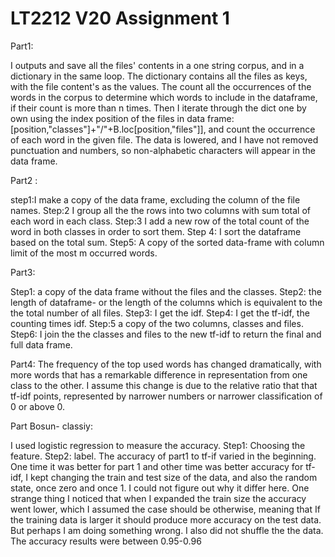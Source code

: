# LT2212 V20 Assignment 1


Part1: 

I outputs and save all the files' contents in a one string corpus, and in a dictionary in the same loop. The dictionary contains all the files as keys, with the file content's as the values. The count all the occurrences of the words in the corpus to determine which words to include in the dataframe, if their count is more than n times. Then I iterate through the dict one by own using the index position of the files in data frame: [position,"classes"]+"/"+B.loc[position,"files"]], and count the occurrence of each word in the given file.  The data is lowered, and I have not removed punctuation and numbers, so non-alphabetic characters will appear in the data frame. 


Part2 : 

step1:I make a copy of the data frame, excluding the column of the file names. Step:2 I group all the the rows into two columns with sum total of each word in each class. Step:3 I add a new row of the total count of the word in both classes in order to sort them. Step 4: I sort the dataframe based on the total sum. Step5: A copy of the sorted data-frame with column limit of the most m occurred words. 


Part3: 

Step1: a copy of the data frame without the files and the classes. Step2: the length of dataframe- or the length of the columns which is equivalent to the the total number of all files. Step3: I get the idf. Step4: I get the tf-idf, the counting times idf. Step:5 a copy of the two columns, classes and files. Step6: I join the the classes and files to the new tf-idf to return the final and full data frame. 


Part4: 
The frequency of the top used words has changed dramatically, with more words that has a remarkable difference in representation from one class to the other. I assume this change is due to the relative ratio that that tf-idf points, represented by narrower numbers or narrower classification of 0 or above 0. 


Part Bosun- classiy: 

I used logistic regression to measure the accuracy. Step1: Choosing the feature. Step2: label. The accuracy of part1 to tf-if varied in the beginning. One time it was better for part 1 and other time was better accuracy for tf-idf, I kept changing the train and test size of the data, and also the random state, once zero and once 1. I could not figure out why it differ here. One strange thing I noticed that when I expanded the train size the accuracy went lower, which I assumed the case should be otherwise, meaning that If the training data is larger it should produce more accuracy on the test data. But perhaps I am doing something wrong. I also did not shuffle the the data. The accuracy results were between 0.95-0.96
